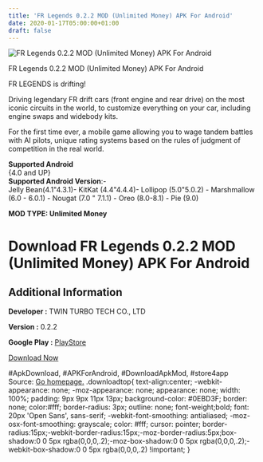 ```yaml
---
title: 'FR Legends 0.2.2 MOD (Unlimited Money) APK For Android'
date: 2020-01-17T05:00:00+01:00
draft: false
---
```


![FR Legends 0.2.2 MOD (Unlimited Money) APK For Android](https://i0.wp.com/apkhome.net/wp-content/uploads/2020/01/FR-Legends-0.2.2-MOD-Unlimited-Money.png "FR Legends 0.2.2 MOD (Unlimited Money) APK For Android")

  

FR Legends 0.2.2 MOD (Unlimited Money) APK For Android

FR LEGENDS is drifting!

Driving legendary FR drift cars (front engine and rear drive) on the most iconic circuits in the world, to customize everything on your car, including engine swaps and widebody kits.

For the first time ever, a mobile game allowing you to wage tandem battles with AI pilots, unique rating systems based on the rules of judgment of competition in the real world.

**Supported Android**  
{4.0 and UP}  
**Supported Android Version**:-  
Jelly Bean(4.1"4.3.1)- KitKat (4.4"4.4.4)- Lollipop (5.0"5.0.2) - Marshmallow (6.0 - 6.0.1) - Nougat (7.0 " 7.1.1) - Oreo (8.0-8.1) - Pie (9.0)

**MOD TYPE: Unlimited Money**

Download FR Legends 0.2.2 MOD (Unlimited Money) APK For Android
===============================================================

Additional Information
----------------------

**Developer :** TWIN TURBO TECH CO., LTD

**Version :** 0.2.2

**Google Play :** [PlayStore](https://play.google.com/store/apps/details?id=com.fengiiley.frlegends)

  

[Download Now](https://store4app.co/post/fr-legends-0-2-2-mod-unlimited-money-apk-for-android_1579194185)

  
#ApkDownload, #APKForAndroid, #DownloadApkMod, #store4app  
Source: [Go homepage.](https://store4app.co/post/fr-legends-0-2-2-mod-unlimited-money-apk-for-android_1579194185) .downloadtop{ text-align:center; -webkit-appearance: none; -moz-appearance: none; appearance: none; width: 100%; padding: 9px 9px 11px 13px; background-color: #0EBD3F; border: none; color:#fff; border-radius: 3px; outline: none; font-weight;bold; font: 20px 'Open Sans', sans-serif; -webkit-font-smoothing: antialiased; -moz-osx-font-smoothing: grayscale; color: #fff; cursor: pointer; border-radius:15px;-webkit-border-radius:15px;-moz-border-radius:5px;box-shadow:0 0 5px rgba(0,0,0,.2);-moz-box-shadow:0 0 5px rgba(0,0,0,.2);-webkit-box-shadow:0 0 5px rgba(0,0,0,.2) !important; }